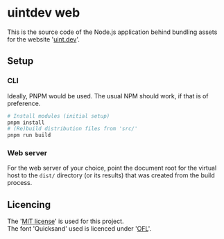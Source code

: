 # uintdev web

This is the source code of the Node.js application behind bundling assets for the website '[uint.dev](https://uint.dev/)'.

## Setup

### CLI

Ideally, PNPM would be used. The usual NPM should work, if that is of preference.

```bash
# Install modules (initial setup)
pnpm install
# (Re)build distribution files from 'src/'
pnpm run build
```

### Web server

For the web server of your choice, point the document root for the virtual host to the `dist/` directory (or its results) that was created from the build process.

## Licencing

The '[MIT license](LICENSE)' is used for this project.
<br>
The font 'Quicksand' used is licenced under '[OFL](src/assets/sass/fonts/OFL.txt)'.
